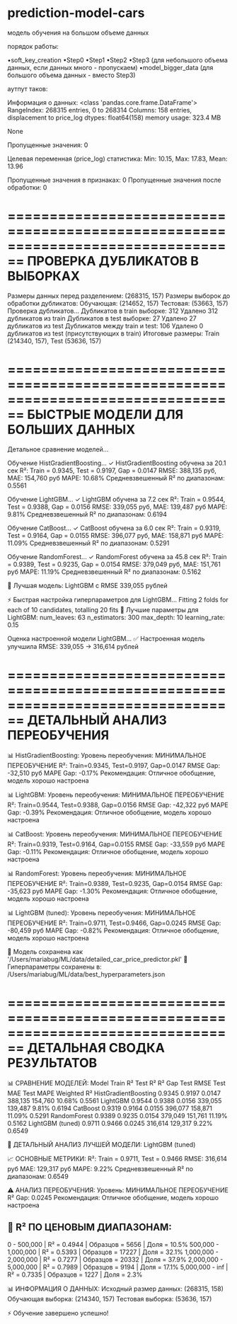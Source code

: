# prediction-model-cars
модель обучения на большом объеме данных

порядок работы:

•soft_key_creation
•Step0
•Step1
•Step2
•Step3 (для небольшого объема данных, если данных много - пропускаем)
•model_bigger_data (для большого объема данных - вместо Step3)




аутпут таков:

Информация о данных:
<class 'pandas.core.frame.DataFrame'>
RangeIndex: 268315 entries, 0 to 268314
Columns: 158 entries, displacement to price_log
dtypes: float64(158)
memory usage: 323.4 MB

None

Пропущенные значения:
0

Целевая переменная (price_log) статистика:
Min: 10.15, Max: 17.83, Mean: 13.96

Пропущенные значения в признаках: 0
Пропущенные значения после обработки: 0

================================================================================
ПРОВЕРКА ДУБЛИКАТОВ В ВЫБОРКАХ
================================================================================

Размеры данных перед разделением: (268315, 157)
Размеры выборок до обработки дубликатов:
Обучающая: (214652, 157)
Тестовая: (53663, 157)
Проверка дубликатов...
Дубликатов в train выборке: 312
Удалено 312 дубликатов из train
Дубликатов в test выборке: 27
Удалено 27 дубликатов из test
Дубликатов между train и test: 106
Удалено 0 дубликатов из test (присутствующих в train)
Итоговые размеры: Train (214340, 157), Test (53636, 157)

================================================================================
БЫСТРЫЕ МОДЕЛИ ДЛЯ БОЛЬШИХ ДАННЫХ
================================================================================

Детальное сравнение моделей...

Обучение HistGradientBoosting...
✓ HistGradientBoosting обучена за 20.1 сек
  R²: Train = 0.9345, Test = 0.9197, Gap = 0.0147
  RMSE: 388,135 руб, MAE: 154,760 руб
  MAPE: 10.68%
  Средневзвешенный R² по диапазонам: 0.5561

Обучение LightGBM...
✓ LightGBM обучена за 7.2 сек
  R²: Train = 0.9544, Test = 0.9388, Gap = 0.0156
  RMSE: 339,055 руб, MAE: 139,487 руб
  MAPE: 9.81%
  Средневзвешенный R² по диапазонам: 0.6194

Обучение CatBoost...
✓ CatBoost обучена за 6.0 сек
  R²: Train = 0.9319, Test = 0.9164, Gap = 0.0155
  RMSE: 396,077 руб, MAE: 158,871 руб
  MAPE: 11.09%
  Средневзвешенный R² по диапазонам: 0.5291

Обучение RandomForest...
✓ RandomForest обучена за 45.8 сек
  R²: Train = 0.9389, Test = 0.9235, Gap = 0.0154
  RMSE: 379,049 руб, MAE: 151,761 руб
  MAPE: 11.19%
  Средневзвешенный R² по диапазонам: 0.5162

🎯 Лучшая модель: LightGBM с RMSE 339,055 рублей

⚡ Быстрая настройка гиперпараметров для LightGBM...
Fitting 2 folds for each of 10 candidates, totalling 20 fits
🎯 Лучшие параметры для LightGBM:
  num_leaves: 63
  n_estimators: 300
  max_depth: 10
  learning_rate: 0.15

Оценка настроенной модели LightGBM...
✅ Настроенная модель улучшила RMSE: 339,055 -> 316,614 рублей

================================================================================
ДЕТАЛЬНЫЙ АНАЛИЗ ПЕРЕОБУЧЕНИЯ
================================================================================

📊 HistGradientBoosting:
   Уровень переобучения: МИНИМАЛЬНОЕ ПЕРЕОБУЧЕНИЕ
   R²: Train=0.9345, Test=0.9197, Gap=0.0147
   RMSE Gap: -32,510 руб
   MAPE Gap: -0.17%
   Рекомендация: Отличное обобщение, модель хорошо настроена

📊 LightGBM:
   Уровень переобучения: МИНИМАЛЬНОЕ ПЕРЕОБУЧЕНИЕ
   R²: Train=0.9544, Test=0.9388, Gap=0.0156
   RMSE Gap: -42,322 руб
   MAPE Gap: -0.39%
   Рекомендация: Отличное обобщение, модель хорошо настроена

📊 CatBoost:
   Уровень переобучения: МИНИМАЛЬНОЕ ПЕРЕОБУЧЕНИЕ
   R²: Train=0.9319, Test=0.9164, Gap=0.0155
   RMSE Gap: -33,559 руб
   MAPE Gap: -0.11%
   Рекомендация: Отличное обобщение, модель хорошо настроена

📊 RandomForest:
   Уровень переобучения: МИНИМАЛЬНОЕ ПЕРЕОБУЧЕНИЕ
   R²: Train=0.9389, Test=0.9235, Gap=0.0154
   RMSE Gap: -35,623 руб
   MAPE Gap: -1.30%
   Рекомендация: Отличное обобщение, модель хорошо настроена

📊 LightGBM (tuned):
   Уровень переобучения: МИНИМАЛЬНОЕ ПЕРЕОБУЧЕНИЕ
   R²: Train=0.9711, Test=0.9466, Gap=0.0245
   RMSE Gap: -80,459 руб
   MAPE Gap: -0.82%
   Рекомендация: Отличное обобщение, модель хорошо настроена

💾 Модель сохранена как '/Users/mariabug/ML/data/detailed_car_price_predictor.pkl'
💾 Гиперпараметры сохранены в: /Users/mariabug/ML/data/best_hyperparameters.json

================================================================================
ДЕТАЛЬНАЯ СВОДКА РЕЗУЛЬТАТОВ
================================================================================

📊 СРАВНЕНИЕ МОДЕЛЕЙ:
               Model Train R² Test R² R² Gap Test RMSE Test MAE Test MAPE Weighted R²
HistGradientBoosting   0.9345  0.9197 0.0147   388,135  154,760    10.68%      0.5561
            LightGBM   0.9544  0.9388 0.0156   339,055  139,487     9.81%      0.6194
            CatBoost   0.9319  0.9164 0.0155   396,077  158,871    11.09%      0.5291
        RandomForest   0.9389  0.9235 0.0154   379,049  151,761    11.19%      0.5162
    LightGBM (tuned)   0.9711  0.9466 0.0245   316,614  129,317     9.22%      0.6549

🎯 ДЕТАЛЬНЫЙ АНАЛИЗ ЛУЧШЕЙ МОДЕЛИ: LightGBM (tuned)

📈 ОСНОВНЫЕ МЕТРИКИ:
   R²: Train = 0.9711, Test = 0.9466
   RMSE: 316,614 руб
   MAE: 129,317 руб
   MAPE: 9.22%
   Средневзвешенный R² по диапазонам: 0.6549

⚠️  АНАЛИЗ ПЕРЕОБУЧЕНИЯ:
   Уровень: МИНИМАЛЬНОЕ ПЕРЕОБУЧЕНИЕ
   R² Gap: 0.0245
   Рекомендация: Отличное обобщение, модель хорошо настроена

🎯 R² ПО ЦЕНОВЫМ ДИАПАЗОНАМ:
----------------------------------------------------------------------
   0 - 500,000               | R² =  0.4944 | Образцов = 5656 | Доля =  10.5%
   500,000 - 1,000,000       | R² =  0.5393 | Образцов = 17227 | Доля =  32.1%
   1,000,000 - 2,000,000     | R² =  0.7277 | Образцов = 20332 | Доля =  37.9%
   2,000,000 - 5,000,000     | R² =  0.7989 | Образцов = 9194 | Доля =  17.1%
   5,000,000 - inf           | R² =  0.7335 | Образцов = 1227 | Доля =   2.3%

📊 ИНФОРМАЦИЯ О ДАННЫХ:
   Исходный размер данных: (268315, 158)
   Обучающая выборка: (214340, 157)
   Тестовая выборка: (53636, 157)

⚡ Обучение завершено успешно!
